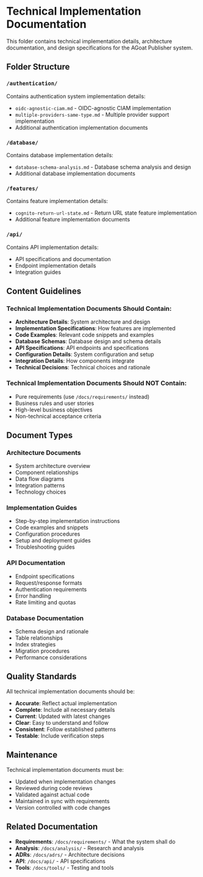 # Technical Implementation Documentation

This folder contains technical implementation details, architecture documentation, and design specifications for the AGoat Publisher system.

## Folder Structure

### `/authentication/`
Contains authentication system implementation details:
- `oidc-agnostic-ciam.md` - OIDC-agnostic CIAM implementation
- `multiple-providers-same-type.md` - Multiple provider support implementation
- Additional authentication implementation documents

### `/database/`
Contains database implementation details:
- `database-schema-analysis.md` - Database schema analysis and design
- Additional database implementation documents

### `/features/`
Contains feature implementation details:
- `cognito-return-url-state.md` - Return URL state feature implementation
- Additional feature implementation documents

### `/api/`
Contains API implementation details:
- API specifications and documentation
- Endpoint implementation details
- Integration guides

## Content Guidelines

### Technical Implementation Documents Should Contain:
- **Architecture Details**: System architecture and design
- **Implementation Specifications**: How features are implemented
- **Code Examples**: Relevant code snippets and examples
- **Database Schemas**: Database design and schema details
- **API Specifications**: API endpoints and specifications
- **Configuration Details**: System configuration and setup
- **Integration Details**: How components integrate
- **Technical Decisions**: Technical choices and rationale

### Technical Implementation Documents Should NOT Contain:
- Pure requirements (use `/docs/requirements/` instead)
- Business rules and user stories
- High-level business objectives
- Non-technical acceptance criteria

## Document Types

### Architecture Documents
- System architecture overview
- Component relationships
- Data flow diagrams
- Integration patterns
- Technology choices

### Implementation Guides
- Step-by-step implementation instructions
- Code examples and snippets
- Configuration procedures
- Setup and deployment guides
- Troubleshooting guides

### API Documentation
- Endpoint specifications
- Request/response formats
- Authentication requirements
- Error handling
- Rate limiting and quotas

### Database Documentation
- Schema design and rationale
- Table relationships
- Index strategies
- Migration procedures
- Performance considerations

## Quality Standards

All technical implementation documents should be:
- **Accurate**: Reflect actual implementation
- **Complete**: Include all necessary details
- **Current**: Updated with latest changes
- **Clear**: Easy to understand and follow
- **Consistent**: Follow established patterns
- **Testable**: Include verification steps

## Maintenance

Technical implementation documents must be:
- Updated when implementation changes
- Reviewed during code reviews
- Validated against actual code
- Maintained in sync with requirements
- Version controlled with code changes

## Related Documentation

- **Requirements**: `/docs/requirements/` - What the system shall do
- **Analysis**: `/docs/analysis/` - Research and analysis
- **ADRs**: `/docs/adrs/` - Architecture decisions
- **API**: `/docs/api/` - API specifications
- **Tools**: `/docs/tools/` - Testing and tools
